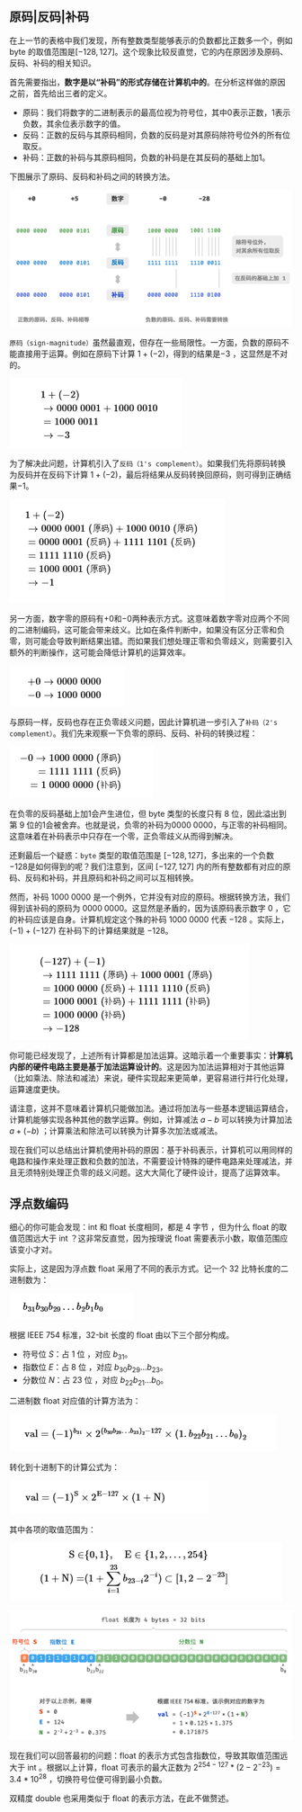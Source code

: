 ## 原码|反码|补码

在上一节的表格中我们发现，所有整数类型能够表示的负数都比正数多一个，例如 byte 的取值范围是$[-128, 127]$。这个现象比较反直觉，它的内在原因涉及原码、反码、补码的相关知识。

首先需要指出，**数字是以“补码”的形式存储在计算机中的**。在分析这样做的原因之前，首先给出三者的定义。


- 原码：我们将数字的二进制表示的最高位视为符号位，其中$0$表示正数，$1$表示负数，其余位表示数字的值。
- 反码：正数的反码与其原码相同，负数的反码是对其原码除符号位外的所有位取反。
- 补码：正数的补码与其原码相同，负数的补码是在其反码的基础上加$1$。

下图展示了原码、反码和补码之间的转换方法。

![原码、反码与补码之间的相互转换](assets/L03_数字编码/image.png)

`原码（sign-magnitude）`虽然最直观，但存在一些局限性。一方面，负数的原码不能直接用于运算。例如在原码下计算 $1+(-2)$，得到的结果是$-3$ ，这显然是不对的。

![](assets/L03_数字编码/image-1.png)

为了解决此问题，计算机引入了`反码（1's complement）`。如果我们先将原码转换为反码并在反码下计算 $1+(-2)$，最后将结果从反码转换回原码，则可得到正确结果$-1$。

![](assets/L03_数字编码/image-2.png)

另一方面，数字零的原码有$+0$和$-0$两种表示方式。这意味着数字零对应两个不同的二进制编码，这可能会带来歧义。比如在条件判断中，如果没有区分正零和负零，则可能会导致判断结果出错。而如果我们想处理正零和负零歧义，则需要引入额外的判断操作，这可能会降低计算机的运算效率。

![](assets/L03_数字编码/image-3.png)

与原码一样，反码也存在正负零歧义问题，因此计算机进一步引入了`补码（2's complement）`。我们先来观察一下负零的原码、反码、补码的转换过程：

![](assets/L03_数字编码/image-4.png)

在负零的反码基础上加$1$会产生进位，但 byte 类型的长度只有 8 位，因此溢出到第 9 位的$1$会被舍弃。也就是说，负零的补码为$0000\;0000$，与正零的补码相同。这意味着在补码表示中只存在一个零，正负零歧义从而得到解决。

还剩最后一个疑惑：`byte` 类型的取值范围是 $[-128, 127]$，多出来的一个负数 $-128$是如何得到的呢？我们注意到，区间 $[-127, 127]$ 内的所有整数都有对应的原码、反码和补码，并且原码和补码之间可以互相转换。

然而，补码 $1000\;0000$ 是一个例外，它并没有对应的原码。根据转换方法，我们得到该补码的原码为 
 $0000\;0000$。这显然是矛盾的，因为该原码表示数字 $0$ ，它的补码应该是自身。计算机规定这个殊的补码 $1000\;0000$ 代表 $-128$ 
 。实际上，$(-1)+(-127)$ 在补码下的计算结果就是 $-128$。

![](assets/L03_数字编码/image-5.png)


你可能已经发现了，上述所有计算都是加法运算。这暗示着一个重要事实：**计算机内部的硬件电路主要是基于加法运算设计的**。这是因为加法运算相对于其他运算（比如乘法、除法和减法）来说，硬件实现起来更简单，更容易进行并行化处理，运算速度更快。

请注意，这并不意味着计算机只能做加法。通过将加法与一些基本逻辑运算结合，计算机能够实现各种其他的数学运算。例如，计算减法 $a-b$ 可以转换为计算加法 $a+(-b)$ ；计算乘法和除法可以转换为计算多次加法或减法。

现在我们可以总结出计算机使用补码的原因：基于补码表示，计算机可以用同样的电路和操作来处理正数和负数的加法，不需要设计特殊的硬件电路来处理减法，并且无须特别处理正负零的歧义问题。这大大简化了硬件设计，提高了运算效率。

## 浮点数编码

细心的你可能会发现：int 和 float 长度相同，都是 4 字节 ，但为什么 float 的取值范围远大于 int ？这非常反直觉，因为按理说 float 需要表示小数，取值范围应该变小才对。

实际上，这是因为浮点数 float 采用了不同的表示方式。记一个 32 比特长度的二进制数为：

![](assets/L03_数字编码/image-6.png)

根据 IEEE 754 标准，32-bit 长度的 float 由以下三个部分构成。

- 符号位 $S$：占 1 位 ，对应 $b_{31}$。
- 指数位 $E$：占 8 位 ，对应 $b_{30}b_{29}...b_{23}$。
- 分数位 $N$：占 23 位 ，对应 $b_{22}b_{21}...b_0$。

二进制数 float 对应值的计算方法为：

![](assets/L03_数字编码/image-7.png)

转化到十进制下的计算公式为：

![](assets/L03_数字编码/image-8.png)

其中各项的取值范围为：

![](assets/L03_数字编码/image-9.png)


![](assets/L03_数字编码/image-10.png)

现在我们可以回答最初的问题：float 的表示方式包含指数位，导致其取值范围远大于 int 。根据以上计算，float 可表示的最大正数为 $2^{254-127} * (2-2^{-23}) = 3.4 * 10^{28}$ ，切换符号位便可得到最小负数。

双精度 double 也采用类似于 float 的表示方法，在此不做赘述。
